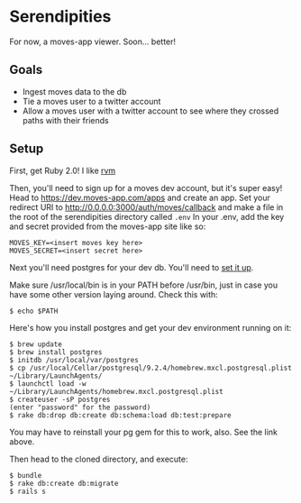 Serendipities
=============

For now, a moves-app viewer. Soon... better!

Goals
-----

* Ingest moves data to the db
* Tie a moves user to a twitter account
* Allow a moves user with a twitter account to see where they crossed paths with their friends

Setup
-----

First, get Ruby 2.0! I like [rvm](http://rvm.io)

Then, you'll need to sign up for a moves dev account, but it's super easy!
Head to https://dev.moves-app.com/apps and create an app.
Set your redirect URI to http://0.0.0.0:3000/auth/moves/callback and make a file in the root of the serendipities directory called `.env`
In your .env, add the key and secret provided from the moves-app site like so:

    MOVES_KEY=<insert moves key here>
    MOVES_SECRET=<insert secret here>

Next you'll need postgres for your dev db. You'll need to [set it up](http://tammersaleh.com/posts/installing-postgresql-for-rails-3-1-on-lion).

Make sure /usr/local/bin is in your PATH before /usr/bin, just in case you have some other version laying around. Check this with:

    $ echo $PATH

Here's how you install postgres and get your dev environment running on it:

    $ brew update
    $ brew install postgres
    $ initdb /usr/local/var/postgres
    $ cp /usr/local/Cellar/postgresql/9.2.4/homebrew.mxcl.postgresql.plist ~/Library/LaunchAgents/
    $ launchctl load -w ~/Library/LaunchAgents/homebrew.mxcl.postgresql.plist
    $ createuser -sP postgres
    (enter "password" for the password)
    $ rake db:drop db:create db:schema:load db:test:prepare

You may have to reinstall your pg gem for this to work, also.  See the link above.

Then head to the cloned directory, and execute:

    $ bundle
    $ rake db:create db:migrate
    $ rails s
